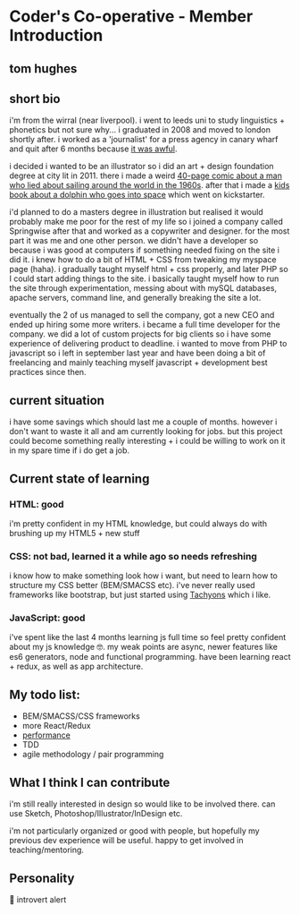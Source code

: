 # Coder's Co-operative - Member Introduction

## tom hughes

## short bio

i'm from the wirral (near liverpool). i went to leeds uni to study linguistics + phonetics but not sure why... i graduated in 2008 and moved to london shortly after. i worked as a 'journalist' for a press agency in canary wharf and quit after 6 months because [it was awful](https://www.theguardian.com/commentisfree/2013/feb/01/adam-afriyies-adfero-churnalism).

i decided i wanted to be an illustrator so i did an art + design foundation degree at city lit in 2011. there i made a weird [40-page comic about a man who lied about sailing around the world in the 1960s](http://mercybook.tumblr.com/tagged/mercybook/chrono). after that i made a [kids book about a dolphin who goes into space](https://www.kickstarter.com/projects/snckpck/a-swim-through-space-a-childrens-book?ref=live) which went on kickstarter.

i'd planned to do a masters degree in illustration but realised it would probably make me poor for the rest of my life so i joined a company called Springwise after that and worked as a copywriter and designer. for the most part it was me and one other person. we didn't have a developer so because i was good at computers if something needed fixing on the site i did it. i knew how to do a bit of HTML + CSS from tweaking my myspace page (haha). i gradually taught myself html + css properly, and later PHP so I could start adding things to the site. i basically taught myself how to run the site through experimentation, messing about with mySQL databases, apache servers, command line, and generally breaking the site a lot.

eventually the 2 of us managed to sell the company, got a new CEO and ended up hiring some more writers. i became a full time developer for the company. we did a lot of custom projects for big clients so i have some experience of delivering product to deadline. i wanted to move from PHP to javascript so i left in september last year and have been doing a bit of freelancing and mainly teaching myself javascript + development best practices since then.

## current situation

i have some savings which should last me a couple of months. however i don't want to waste it all and am currently looking for jobs. but this project could become something really interesting + i could be willing to work on it in my spare time if i do get a job.

## Current state of learning

### HTML: good

i'm pretty confident in my HTML knowledge, but could always do with brushing up my HTML5 + new stuff

### CSS: not bad, learned it a while ago so needs refreshing

i know how to make something look how i want, but need to learn how to structure my CSS better (BEM/SMACSS etc). i've never really used frameworks like bootstrap, but just started using [Tachyons](http://tachyons.io/) which i like.

### JavaScript: good

i've spent like the last 4 months learning js full time so feel pretty confident about my js knowledge 🤓. my weak points are async, newer features like es6 generators, node and functional programming. have been learning react + redux, as well as app architecture.

## My todo list:

- BEM/SMACSS/CSS frameworks
- more React/Redux
- [performance](https://developers.google.com/web/fundamentals/performance/rail)
- TDD
- agile methodology / pair programming

## What I think I can contribute

i'm still really interested in design so would like to be involved there. can use Sketch, Photoshop/Illustrator/InDesign etc.

i'm not particularly organized or good with people, but hopefully my previous dev experience will be useful. happy to get involved in teaching/mentoring.

## Personality

🚨 introvert alert
